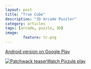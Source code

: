 ```yaml
---
layout: post
title: "True Cube"
description: "3D Arcade Puzzler"
category: articles
tags: [arcade, puzzle, 3D]
image: 
        feature: tc.png
---
```


[Android version on Google Play](https://play.google.com/store/apps/details?id=com.OceanShip.TrueCubeDemo)

<a href="https://www.youtube.com/watch?v=qEWia5zPpPU" target="_blank"><img src="https://i1.ytimg.com/vi/qEWia5zPpPU/mqdefault.jpg" 
alt="Patchwack teaser" />Watch Pixzule play</a>
